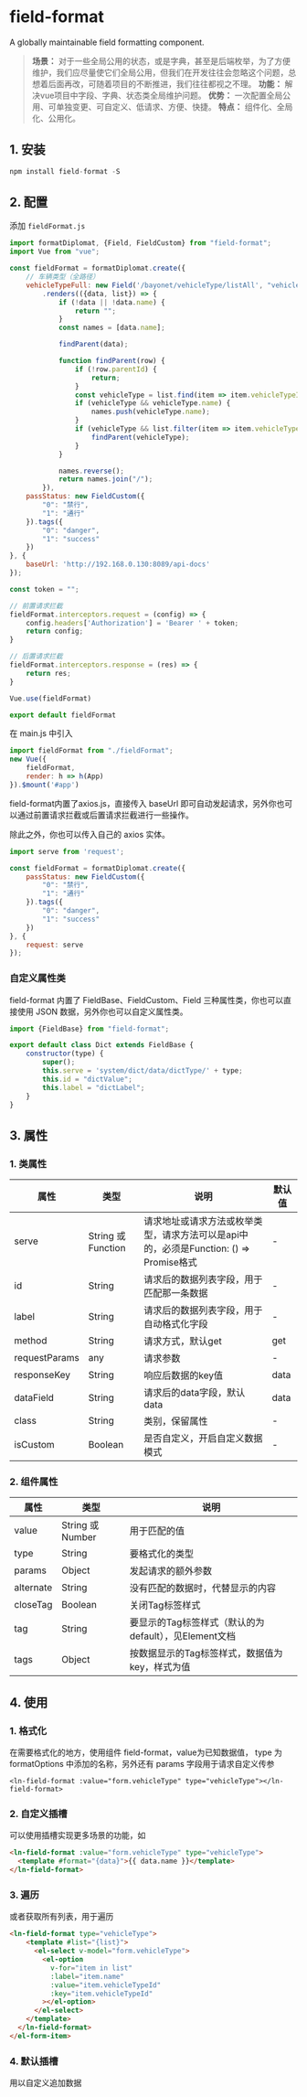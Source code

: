 # field-format
A globally maintainable field formatting component.



> **场景：** 对于一些全局公用的状态，或是字典，甚至是后端枚举，为了方便维护，我们应尽量使它们全局公用，但我们在开发往往会忽略这个问题，总想着后面再改，可随着项目的不断推进，我们往往都视之不理。
> **功能：** 解决vue项目中字段、字典、状态类全局维护问题。
> **优势：** 一次配置全局公用、可单独变更、可自定义、低请求、方便、快捷。
> **特点：** 组件化、全局化、公用化。



## 1. 安装

```js
npm install field-format -S
```



## 2. 配置

添加 `fieldFormat.js`

```js
import formatDiplomat, {Field, FieldCustom} from "field-format";
import Vue from "vue";

const fieldFormat = formatDiplomat.create({
    // 车辆类型（全路径）
    vehicleTypeFull: new Field('/bayonet/vehicleType/listAll', "vehicleTypeId", "name")
        .renders(({data, list}) => {
            if (!data || !data.name) {
                return "";
            }
            const names = [data.name];

            findParent(data);

            function findParent(row) {
                if (!row.parentId) {
                    return;
                }
                const vehicleType = list.find(item => item.vehicleTypeId === row.parentId);
                if (vehicleType && vehicleType.name) {
                    names.push(vehicleType.name);
                }
                if (vehicleType && list.filter(item => item.vehicleTypeId === vehicleType.parentId).length > 0) {
                    findParent(vehicleType);
                }
            }

            names.reverse();
            return names.join("/");
        }),
    passStatus: new FieldCustom({
        "0": "禁行",
        "1": "通行"
    }).tags({
        "0": "danger",
        "1": "success"
    })
}, {
    baseUrl: 'http://192.168.0.130:8089/api-docs'
});

const token = "";

// 前置请求拦截
fieldFormat.interceptors.request = (config) => {
    config.headers['Authorization'] = 'Bearer ' + token;
    return config;
}

// 后置请求拦截
fieldFormat.interceptors.response = (res) => {
    return res;
}

Vue.use(fieldFormat)

export default fieldFormat
```

在 main.js 中引入
```js
import fieldFormat from "./fieldFormat";
new Vue({
    fieldFormat,
    render: h => h(App)
}).$mount('#app')
```



field-format内置了axios.js，直接传入 baseUrl 即可自动发起请求，另外你也可以通过前置请求拦截或后置请求拦截进行一些操作。

除此之外，你也可以传入自己的 axios 实体。

```js
import serve from 'request';

const fieldFormat = formatDiplomat.create({
    passStatus: new FieldCustom({
        "0": "禁行",
        "1": "通行"
    }).tags({
        "0": "danger",
        "1": "success"
    })
}, {
    request: serve
});
```



### 自定义属性类

field-format 内置了 FieldBase、FieldCustom、Field 三种属性类，你也可以直接使用 JSON 数据，另外你也可以自定义属性类。

```js
import {FieldBase} from "field-format";

export default class Dict extends FieldBase {
    constructor(type) {
        super();
        this.serve = 'system/dict/data/dictType/' + type;
        this.id = "dictValue";
        this.label = "dictLabel";
    }
}
```



## 3. 属性

### 1. 类属性

| 属性          | 类型               | 说明                                                         | 默认值 |
| ------------- | ------------------ | ------------------------------------------------------------ | ------ |
| serve         | String 或 Function | 请求地址或请求方法或枚举类型，请求方法可以是api中的，必须是Function: () => Promise格式 | -      |
| id            | String             | 请求后的数据列表字段，用于匹配那一条数据                     | -      |
| label         | String             | 请求后的数据列表字段，用于自动格式化字段                     | -      |
| method        | String             | 请求方式，默认get                                            | get    |
| requestParams | any                | 请求参数                                                     | -      |
| responseKey   | String             | 响应后数据的key值                                            | data   |
| dataField     | String             | 请求后的data字段，默认data                                   | data   |
| class         | String             | 类别，保留属性                                               | -      |
| isCustom      | Boolean            | 是否自定义，开启自定义数据模式                               | -      |

### 2. 组件属性

| 属性      | 类型             | 说明                                                  |
| --------- | ---------------- | ----------------------------------------------------- |
| value     | String 或 Number | 用于匹配的值                                          |
| type      | String           | 要格式化的类型                                        |
| params    | Object           | 发起请求的额外参数                                    |
| alternate | String           | 没有匹配的数据时，代替显示的内容                      |
| closeTag  | Boolean          | 关闭Tag标签样式                                       |
| tag       | String           | 要显示的Tag标签样式（默认的为default），见Element文档 |
| tags      | Object           | 按数据显示的Tag标签样式，数据值为key，样式为值        |



## 4. 使用

### 1. 格式化
在需要格式化的地方，使用组件 field-format，value为已知数据值， type 为 formatOptions 中添加的名称，另外还有 params 字段用于请求自定义传参
```vue
<ln-field-format :value="form.vehicleType" type="vehicleType"></ln-field-format>
```

### 2. 自定义插槽
可以使用插槽实现更多场景的功能，如
```html
<ln-field-format :value="form.vehicleType" type="vehicleType">
  <template #format="{data}">{{ data.name }}</template>
</ln-field-format>
```

### 3. 遍历
或者获取所有列表，用于遍历
```html
<ln-field-format type="vehicleType">
    <template #list="{list}">
      <el-select v-model="form.vehicleType">
        <el-option
          v-for="item in list"
          :label="item.name"
          :value="item.vehicleTypeId"
          :key="item.vehicleTypeId"
        ></el-option>
      </el-select>
    </template>
  </ln-field-format>
</el-form-item>
```

### 4. 默认插槽
用以自定义追加数据

